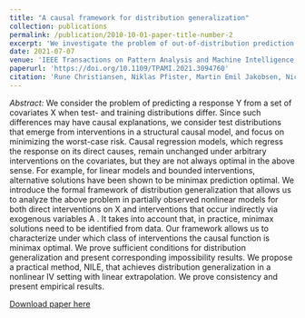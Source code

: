 ```yaml
---
title: "A causal framework for distribution generalization"
collection: publications
permalink: /publication/2010-10-01-paper-title-number-2
excerpt: 'We investigate the problem of out-of-distribution prediction from a causal model perspective where perturbations of the test-data distribution arise from interventions. We analyze the connection between the best predictive model and causal model. Finally, we propose a non-parametric causal effect estimator'
date: 2021-07-07
venue: 'IEEE Transactions on Pattern Analysis and Machine Intelligence (TPAMI)'
paperurl: 'https://doi.org/10.1109/TPAMI.2021.3094760'
citation: 'Rune Christiansen, Niklas Pfister, Martin Emil Jakobsen, Nicola Gnecco, Jonas Peters. (2021). "A causal framework for distribution generalization" <i>IEEE Transactions on Pattern Analysis and Machine Intelligence</i>. Forthcoming.'
---
```

<i>Abstract:</i> We consider the problem of predicting a response Y from a set of covariates X when test- and training distributions differ. Since such differences may have causal explanations, we consider test distributions that emerge from interventions in a structural causal model, and focus on minimizing the worst-case risk. Causal regression models, which regress the response on its direct causes, remain unchanged under arbitrary interventions on the covariates, but they are not always optimal in the above sense. For example, for linear models and bounded interventions, alternative solutions have been shown to be minimax prediction optimal. We introduce the formal framework of distribution generalization that allows us to analyze the above problem in partially observed nonlinear models for both direct interventions on X and interventions that occur indirectly via exogenous variables A . It takes into account that, in practice, minimax solutions need to be identified from data. Our framework allows us to characterize under which class of interventions the causal function is minimax optimal. We prove sufficient conditions for distribution generalization and present corresponding impossibility results. We propose a practical method, NILE, that achieves distribution generalization in a nonlinear IV setting with linear extrapolation. We prove consistency and present empirical results.

[Download paper here](https://doi.org/10.1109/TPAMI.2021.3094760)

